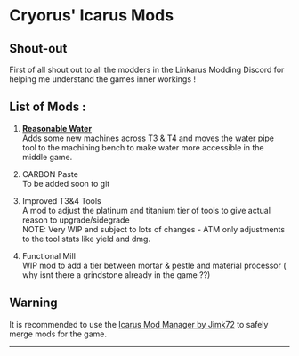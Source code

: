 # Cryorus' Icarus Mods

## Shout-out
First of all shout out to all the modders in the Linkarus Modding Discord for helping me understand the games inner workings ! 

## List of Mods : 

1. [**Reasonable Water**]( https://shorturl.at/hntX7 ) <br>
Adds some new machines across T3 & T4 and moves the water pipe tool to the machining bench to make water more accessible in the middle game.<br>

2. CARBON Paste <br>
To be added soon to git

3. Improved T3&4 Tools <br>
A mod to adjust the platinum and titanium tier of tools to give actual reason to upgrade/sidegrade <br>
NOTE: Very WIP and subject to lots of changes - ATM only adjustments to the tool stats like yield and dmg.

4. Functional Mill <br>
WIP mod to add a tier between mortar & pestle and material processor ( why isnt there a grindstone already in the game ??)
## Warning
It is recommended to use the [Icarus Mod Manager by Jimk72](https://github.com/Jimk72/Icarus_Software/raw/main/IcarusModManager_1_6_7_Full.zip) to safely merge mods for the game.


---
